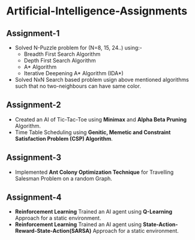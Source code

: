  # Artificial-Intelligence-Assignments

## Assignment-1
* Solved N-Puzzle problem for (N=8, 15, 24..) using:-
  * Breadth First Search Algorithm
  * Depth First Search Algorithm
  * A* Algorithm
  * Iterative Deepening A* Algorithm (IDA*)
 * Solved NxN Search based problem usign above mentioned algorithms such that no two-neighbours can have same color. 
 
 ## Assignment-2
 * Created an AI of Tic-Tac-Toe using **Minimax** and **Alpha Beta Pruning** Algorithm.
 * Time Table Scheduling using **Genitic, Memetic and Constraint Satisfaction Problem (CSP) Algorithm**.
 
 ## Assignment-3 
 * Implemented **Ant Colony Optimization Technique** for Travelling Salesman Problem on a random Graph.
 
 ## Assignment-4 
 * **Reinforcement Learning** Trained an AI agent using **Q-Learning** Approach for a static environment.
 * **Reinforcement Learning** Trained an AI agent using **State-Action-Reward-State-Action(SARSA)** Approach for a static environment.
